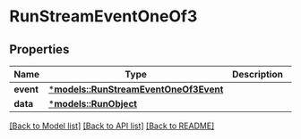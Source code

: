 # RunStreamEventOneOf3

## Properties
Name | Type | Description | Notes
------------ | ------------- | ------------- | -------------
**event** | [***models::RunStreamEventOneOf3Event**](RunStreamEvent_oneOf_3_event.md) |  | 
**data** | [***models::RunObject**](RunObject.md) |  | 

[[Back to Model list]](../README.md#documentation-for-models) [[Back to API list]](../README.md#documentation-for-api-endpoints) [[Back to README]](../README.md)


